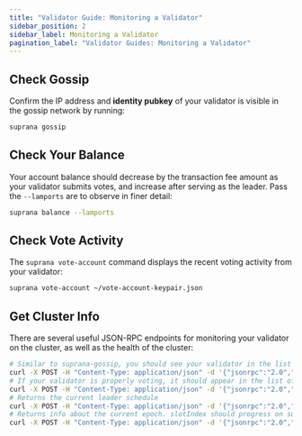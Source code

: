 ```yaml
---
title: "Validator Guide: Monitoring a Validator"
sidebar_position: 2
sidebar_label: Monitoring a Validator
pagination_label: "Validator Guides: Monitoring a Validator"
---
```


## Check Gossip

Confirm the IP address and **identity pubkey** of your validator is visible in
the gossip network by running:

```bash
suprana gossip
```

## Check Your Balance

Your account balance should decrease by the transaction fee amount as your
validator submits votes, and increase after serving as the leader. Pass the
`--lamports` are to observe in finer detail:

```bash
suprana balance --lamports
```

## Check Vote Activity

The `suprana vote-account` command displays the recent voting activity from
your validator:

```bash
suprana vote-account ~/vote-account-keypair.json
```

## Get Cluster Info

There are several useful JSON-RPC endpoints for monitoring your validator on the
cluster, as well as the health of the cluster:

```bash
# Similar to suprana-gossip, you should see your validator in the list of cluster nodes
curl -X POST -H "Content-Type: application/json" -d '{"jsonrpc":"2.0","id":1, "method":"getClusterNodes"}' http://api.devnet.suprana.net
# If your validator is properly voting, it should appear in the list of `current` vote accounts. If staked, `stake` should be > 0
curl -X POST -H "Content-Type: application/json" -d '{"jsonrpc":"2.0","id":1, "method":"getVoteAccounts"}' http://api.devnet.suprana.net
# Returns the current leader schedule
curl -X POST -H "Content-Type: application/json" -d '{"jsonrpc":"2.0","id":1, "method":"getLeaderSchedule"}' http://api.devnet.suprana.net
# Returns info about the current epoch. slotIndex should progress on subsequent calls.
curl -X POST -H "Content-Type: application/json" -d '{"jsonrpc":"2.0","id":1, "method":"getEpochInfo"}' http://api.devnet.suprana.net
```
